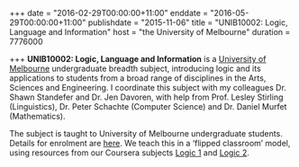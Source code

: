 +++
date = "2016-02-29T00:00:00+11:00"
enddate = "2016-05-29T00:00:00+11:00"
publishdate = "2015-11-06"
title = "UNIB10002: Logic, Language and Information"
host = "the University of Melbourne"
duration = 7776000


+++
**<span class="caps">UNIB10002</span>: Logic, Language and Information** is a [University of Melbourne](http://unimelb.edu.au) undergraduate breadth subject, introducing logic and its applications to students from a broad range of disciplines in the Arts, Sciences and Engineering. I coordinate this subject with my colleagues Dr. Shawn Standefer and Dr. Jen Davoren, with help from Prof. Lesley Stirling (Linguistics), Dr. Peter Schachte (Computer Science) and Dr. Daniel Murfet (Mathematics).

The subject is taught to University of Melbourne undergraduate students. Details for enrolment are [here](https://handbook.unimelb.edu.au/view/2014/UNIB10002). We teach this in a &lsquo;flipped classroom&rsquo; model, using resources from our Coursera subjects [Logic 1](/class/2015/logic1_coursera) and [Logic 2](/class/2015/logic2_coursera).